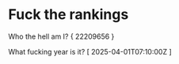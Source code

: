 # Fuck the rankings

Who the hell am I?
{ 22209656 }

What fucking year is it?
[ 2025-04-01T07:10:00Z ]

